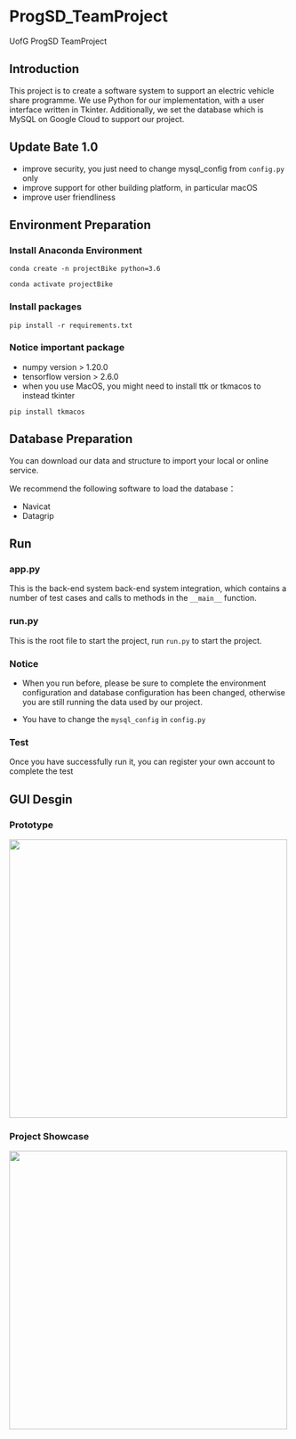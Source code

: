 # ProgSD_TeamProject
UofG ProgSD TeamProject
## Introduction
This project is to create a software system to support an electric vehicle share programme.
We use Python for our implementation, with a user interface written in Tkinter.
Additionally, we set the database which is MySQL on Google Cloud to support our project.

## Update Bate 1.0
- improve security, you just need to change mysql_config from `config.py` only
- improve support for other building platform, in particular macOS 
- improve user friendliness 

## Environment Preparation 
### Install Anaconda Environment
`conda create -n projectBike python=3.6`

`conda activate projectBike`
### Install packages 
`pip install -r requirements.txt`
### Notice important package
- numpy version > 1.20.0
- tensorflow version > 2.6.0
- when you use MacOS, you might need to install ttk or tkmacos to instead tkinter

`pip install tkmacos`
## Database Preparation
You can download our data and structure to import your local or online service.  

We recommend the following software to load the database：
- Navicat
- Datagrip

## Run
### app.py 
This is the back-end system back-end system integration, which contains a number of test cases and calls to methods in the `__main__` function.  

### run.py 
This is the root file to start the project, run `run.py` to start the project.  

### Notice
- When you run before, please be sure to complete the environment configuration and database configuration has been changed, otherwise you are still running the data used by our project.  

- You have to change the `mysql_config` in `config.py`

### Test
Once you have successfully run it, you can register your own account to complete the test

## GUI Desgin
### Prototype
<img src="https://github.com/CreateMiracle0523/ProgSD_TeamProject/blob/0b3ef6f8d683f8b12d549955853bf05104eb9862/Prototype%20drawing/1.png" width="500">  

### Project Showcase
<img src="https://github.com/CreateMiracle0523/ProgSD_TeamProject/blob/1b9b37a80dec7442bf56e390c6e045c1b7f67dec/index.png" width="500">  
